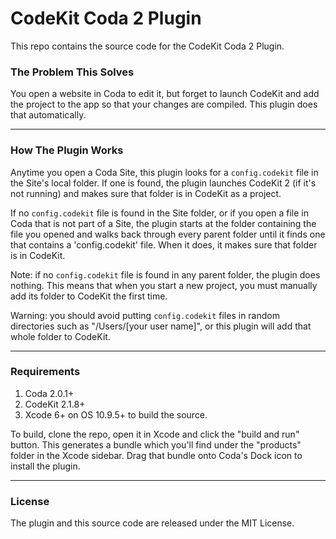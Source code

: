 CodeKit Coda 2 Plugin
==============================

This repo contains the source code for the CodeKit Coda 2 Plugin. 



### The Problem This Solves

You open a website in Coda to edit it, but forget to launch CodeKit and add the project to the app so that your changes are compiled. This plugin does that automatically.




----------------------------------

### How The Plugin Works

Anytime you open a Coda Site, this plugin looks for a `config.codekit` file in the Site's local folder. If one is found, the plugin launches CodeKit 2 (if it's not running) and makes sure that folder is in CodeKit as a project. 

If no `config.codekit` file is found in the Site folder, or if you open a file in Coda that is not part of a Site, the plugin starts at the folder containing the file you opened and walks back through every parent folder until it finds one that contains a 'config.codekit' file. When it does, it makes sure that folder is in CodeKit.

Note: if no `config.codekit` file is found in any parent folder, the plugin does nothing. This means that when you start a new project, you must manually add its folder to CodeKit the first time. 

Warning: you should avoid putting `config.codekit` files in random directories such as "/Users/[your user name]", or this plugin will add that whole folder to CodeKit. 




----------------------------------

### Requirements

1) Coda 2.0.1+
2) CodeKit 2.1.8+
3) Xcode 6+ on OS 10.9.5+ to build the source.

To build, clone the repo, open it in Xcode and click the "build and run" button. This generates a bundle which you'll find under the "products" folder in the Xcode sidebar. Drag that bundle onto Coda's Dock icon to install the plugin. 






----------------------------------

### License

The plugin and this source code are released under the MIT License.


